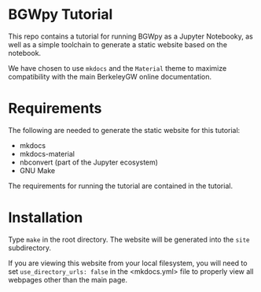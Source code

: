 # BGWpy Tutorial #

This repo contains a tutorial for running BGWpy as a Jupyter Notebooky, as well
as a simple toolchain to generate a static website based on the notebook.

We have chosen to use `mkdocs` and the `Material` theme to maximize
compatibility with the main BerkeleyGW online documentation.

# Requirements #

The following are needed to generate the static website for this tutorial:

- mkdocs
- mkdocs-material
- nbconvert (part of the Jupyter ecosystem)
- GNU Make

The requirements for running the tutorial are contained in the tutorial.

# Installation #

Type `make` in the root directory.  The website will be generated into the
`site` subdirectory.

If you are viewing this website from your local filesystem, you will need to set
`use_directory_urls: false` in the <mkdocs.yml> file to properly view all
webpages other than the main page.
